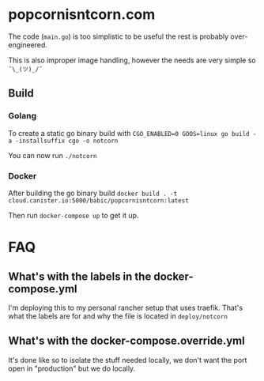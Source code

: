 # popcornisntcorn.com

The code (`main.go`) is too simplistic to be useful the rest is probably over-engineered.

This is also improper image handling, however the needs are very simple so `¯\_(ツ)_/¯`

## Build

### Golang
To create a static go binary build with 
`CGO_ENABLED=0 GOOS=linux go build -a -installsuffix cgo -o notcorn` 

You can now run `./notcorn`

### Docker

After building the go binary build 
`docker build . -t cloud.canister.io:5000/babic/popcornisntcorn:latest`

Then run `docker-compose up` to get it up.

# FAQ
## What's with the labels in the docker-compose.yml
I'm deploying this to my personal rancher setup that uses traefik. That's what the labels are for and why the file is located in `deploy/notcorn`
## What's with the docker-compose.override.yml
It's done like so to isolate the stuff needed locally, we don't want the port open in "production" but we do locally. 

